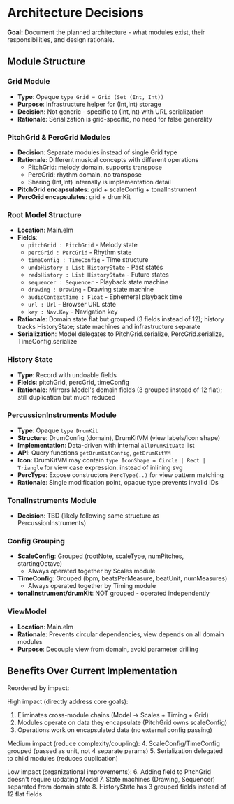 # Architecture Decisions

**Goal:** Document the planned architecture - what modules exist, their responsibilities, and design rationale.

## Module Structure

### Grid Module
- **Type**: Opaque `type Grid = Grid (Set (Int, Int))`
- **Purpose**: Infrastructure helper for (Int,Int) storage
- **Decision**: Not generic - specific to (Int,Int) with URL serialization
- **Rationale**: Serialization is grid-specific, no need for false generality

### PitchGrid & PercGrid Modules
- **Decision**: Separate modules instead of single Grid type
- **Rationale**: Different musical concepts with different operations
  - PitchGrid: melody domain, supports transpose
  - PercGrid: rhythm domain, no transpose
  - Sharing (Int,Int) internally is implementation detail
- **PitchGrid encapsulates**: grid + scaleConfig + tonalInstrument
- **PercGrid encapsulates**: grid + drumKit

### Root Model Structure
- **Location**: Main.elm
- **Fields**:
  - `pitchGrid : PitchGrid` - Melody state
  - `percGrid : PercGrid` - Rhythm state
  - `timeConfig : TimeConfig` - Time structure
  - `undoHistory : List HistoryState` - Past states
  - `redoHistory : List HistoryState` - Future states
  - `sequencer : Sequencer` - Playback state machine
  - `drawing : Drawing` - Drawing state machine
  - `audioContextTime : Float` - Ephemeral playback time
  - `url : Url` - Browser URL state
  - `key : Nav.Key` - Navigation key
- **Rationale**: Domain state flat but grouped (3 fields instead of 12); history tracks HistoryState; state machines and infrastructure separate
- **Serialization**: Model delegates to PitchGrid.serialize, PercGrid.serialize, TimeConfig.serialize

### History State
- **Type**: Record with undoable fields
- **Fields**: pitchGrid, percGrid, timeConfig
- **Rationale**: Mirrors Model's domain fields (3 grouped instead of 12 flat); still duplication but much reduced

### PercussionInstruments Module
- **Type**: Opaque `type DrumKit`
- **Structure**: DrumConfig (domain), DrumKitVM (view labels/icon shape)
- **Implementation**: Data-driven with internal `allDrumKitData` list
- **API**: Query functions `getDrumKitConfig`, `getDrumKitVM`
- **Icon**: DrumKitVM may contain `type IconShape = Circle | Rect | Triangle` for view case expression. instead of inlining svg 
- **PercType**: Expose constructors `PercType(..)` for view pattern matching
- **Rationale**: Single modification point, opaque type prevents invalid IDs

### TonalInstruments Module
- **Decision**: TBD (likely following same structure as PercussionInstruments)

### Config Grouping
- **ScaleConfig**: Grouped (rootNote, scaleType, numPitches, startingOctave)
  - Always operated together by Scales module
- **TimeConfig**: Grouped (bpm, beatsPerMeasure, beatUnit, numMeasures)
  - Always operated together by Timing module
- **tonalInstrument/drumKit**: NOT grouped - operated independently

### ViewModel
- **Location**: Main.elm
- **Rationale**: Prevents circular dependencies, view depends on all domain modules
- **Purpose**: Decouple view from domain, avoid parameter drilling

## Benefits Over Current Implementation

Reordered by impact:

High impact (directly address core goals):
1. Eliminates cross-module chains (Model → Scales + Timing + Grid)
2. Modules operate on data they encapsulate (PitchGrid owns scaleConfig)
3. Operations work on encapsulated data (no external config passing)

Medium impact (reduce complexity/coupling):
4. ScaleConfig/TimeConfig grouped (passed as unit, not 4 separate params)
5. Serialization delegated to child modules (reduces duplication)

Low impact (organizational improvements):
6. Adding field to PitchGrid doesn't require updating Model
7. State machines (Drawing, Sequencer) separated from domain state
8. HistoryState has 3 grouped fields instead of 12 flat fields
